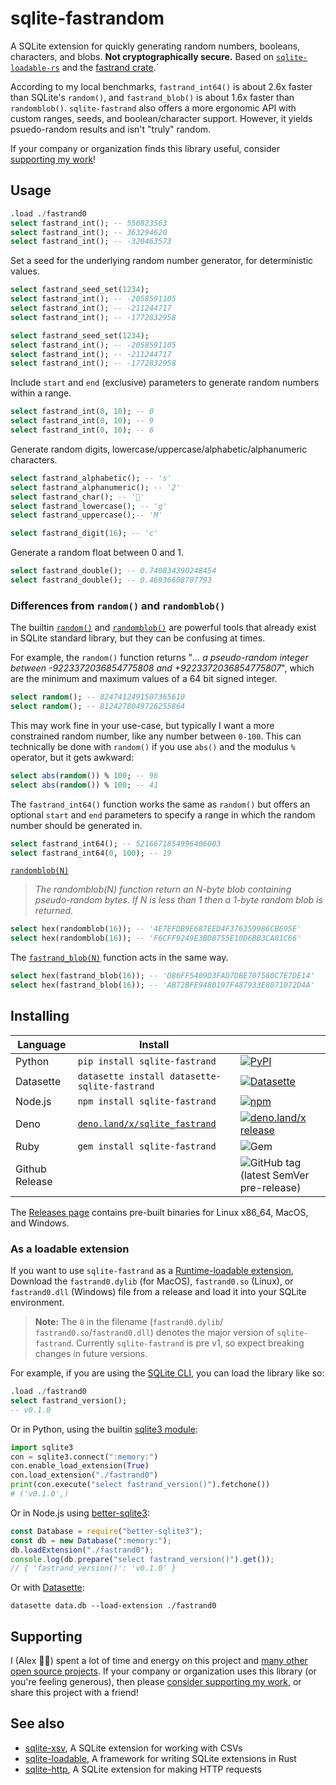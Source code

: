 # sqlite-fastrandom

A SQLite extension for quickly generating random numbers, booleans, characters, and blobs. **Not cryptographically secure.** Based on [`sqlite-loadable-rs`](https://github.com/asg017/sqlite-loadable-rs) and the [fastrand crate](https://crates.io/crates/fastrand).`

According to my local benchmarks, `fastrand_int64()` is about 2.6x faster than SQLite's `random()`, and `fastrand_blob()` is about 1.6x faster than `randomblob()`. `sqlite-fastrand` also offers a more ergonomic API with custom ranges, seeds, and boolean/character support. However, it yields psuedo-random results and isn't "truly" random.

If your company or organization finds this library useful, consider [supporting my work](#supporting)!

## Usage

```sql
.load ./fastrand0
select fastrand_int(); -- 556823563
select fastrand_int(); -- 363294620
select fastrand_int(); -- -320463573
```

Set a seed for the underlying random number generator, for deterministic values.

```sql
select fastrand_seed_set(1234);
select fastrand_int(); -- -2058591105
select fastrand_int(); -- -211244717
select fastrand_int(); -- -1772832958

select fastrand_seed_set(1234);
select fastrand_int(); -- -2058591105
select fastrand_int(); -- -211244717
select fastrand_int(); -- -1772832958
```

Include `start` and `end` (exclusive) parameters to generate random numbers within a range.

```sql
select fastrand_int(0, 10); -- 0
select fastrand_int(0, 10); -- 9
select fastrand_int(0, 10); -- 6
```

Generate random digits, lowercase/uppercase/alphabetic/alphanumeric characters.

```sql
select fastrand_alphabetic(); -- 's'
select fastrand_alphanumeric(); -- '2'
select fastrand_char(); -- '񠞼'
select fastrand_lowercase(); -- 'g'
select fastrand_uppercase();-- 'M'

select fastrand_digit(16); -- 'c'
```

Generate a random float between 0 and 1.

```sql
select fastrand_double(); -- 0.740834390248454
select fastrand_double(); -- 0.46936608707793
```

### Differences from `random()` and `randomblob()`

The builtin [`random()`](https://www.sqlite.org/lang_corefunc.html#random) and [`randomblob()`](https://www.sqlite.org/lang_corefunc.html#randomblob) are powerful tools that already exist in SQLite standard library, but they can be confusing at times.

For example, the `random()` function returns "_... a pseudo-random integer between -9223372036854775808 and +9223372036854775807_", which are the minimum and maximum values of a 64 bit signed integer.

```sql
select random(); -- 8247412491507365610
select random(); -- 8124278049726255864
```

This may work fine in your use-case, but typically I want a more constrained random number, like any number between `0-100`. This can technically be done with `random()` if you use `abs()` and the modulus `%` operator, but it gets awkward:

```sql
select abs(random()) % 100; -- 96
select abs(random()) % 100; -- 41
```

The `fastrand_int64()` function works the same as `random()` but offers an optional `start` and `end` parameters to specify a range in which the random number should be generated in.

```sql
select fastrand_int64(); -- 5216671854996406003
select fastrand_int64(0, 100); -- 19
```

[`randomblob(N)`](https://www.sqlite.org/lang_corefunc.html#randomblob)

> _The randomblob(N) function return an N-byte blob containing pseudo-random bytes. If N is less than 1 then a 1-byte random blob is returned._

```sql
select hex(randomblob(16)); -- '4E7EFDB9E687EED4F376359986CB695E'
select hex(randomblob(16)); -- 'F6CFF9249E3BD8755E10D6BB3CA81C66'
```

The [`fastrand_blob(N)`](./docs.md#fastrand_blob) function acts in the same way.

```sql
select hex(fastrand_blob(16)); -- 'D86FF5409D3FAD7DBE707580C7E7DE14'
select hex(fastrand_blob(16)); -- 'AB72BFE9480197F487933E8071072D4A'
```

## Installing

| Language       | Install                                                              |                                                                                                                                                                                                     |
| -------------- | -------------------------------------------------------------------- | --------------------------------------------------------------------------------------------------------------------------------------------------------------------------------------------------- |
| Python         | `pip install sqlite-fastrand`                                        | [![PyPI](https://img.shields.io/pypi/v/sqlite-fastrand.svg?color=blue&logo=python&logoColor=white)](https://pypi.org/project/sqlite-fastrand/)                                                      |
| Datasette      | `datasette install datasette-sqlite-fastrand`                        | [![Datasette](https://img.shields.io/pypi/v/datasette-sqlite-fastrand.svg?color=B6B6D9&label=Datasette+plugin&logoColor=white&logo=python)](https://datasette.io/plugins/datasette-sqlite-fastrand) |
| Node.js        | `npm install sqlite-fastrand`                                        | [![npm](https://img.shields.io/npm/v/sqlite-fastrand.svg?color=green&logo=nodedotjs&logoColor=white)](https://www.npmjs.com/package/sqlite-fastrand)                                                |
| Deno           | [`deno.land/x/sqlite_fastrand`](https://deno.land/x/sqlite_fastrand) | [![deno.land/x release](https://img.shields.io/github/v/release/asg017/sqlite-fastrand?color=fef8d2&include_prereleases&label=deno.land%2Fx&logo=deno)](https://deno.land/x/sqlite_fastrand)        |
| Ruby           | `gem install sqlite-fastrand`                                        | ![Gem](https://img.shields.io/gem/v/sqlite-fastrand?color=red&logo=rubygems&logoColor=white)                                                                                                        |
| Github Release |                                                                      | ![GitHub tag (latest SemVer pre-release)](https://img.shields.io/github/v/tag/asg017/sqlite-fastrand?color=lightgrey&include_prereleases&label=Github+release&logo=github)                          |

<!--
| Elixir         | [`hex.pm/packages/sqlite_fastrand`](https://hex.pm/packages/sqlite_fastrand) | [![Hex.pm](https://img.shields.io/hexpm/v/sqlite_fastrand?color=purple&logo=elixir)](https://hex.pm/packages/sqlite_fastrand)                                                                       |
| Go             | `go get -u github.com/asg017/sqlite-fastrand/bindings/go`               | [![Go Reference](https://pkg.go.dev/badge/github.com/asg017/sqlite-fastrand/bindings/go.svg)](https://pkg.go.dev/github.com/asg017/sqlite-fastrand/bindings/go)                                     |
| Rust           | `cargo add sqlite-fastrand`                                             | [![Crates.io](https://img.shields.io/crates/v/sqlite-fastrand?logo=rust)](https://crates.io/crates/sqlite-fastrand)                                                                                 |
-->

The [Releases page](https://github.com/asg017/sqlite-fastrand/releases) contains pre-built binaries for Linux x86_64, MacOS, and Windows.

### As a loadable extension

If you want to use `sqlite-fastrand` as a [Runtime-loadable extension](https://www.sqlite.org/loadext.html), Download the `fastrand0.dylib` (for MacOS), `fastrand0.so` (Linux), or `fastrand0.dll` (Windows) file from a release and load it into your SQLite environment.

> **Note:**
> The `0` in the filename (`fastrand0.dylib`/ `fastrand0.so`/`fastrand0.dll`) denotes the major version of `sqlite-fastrand`. Currently `sqlite-fastrand` is pre v1, so expect breaking changes in future versions.

For example, if you are using the [SQLite CLI](https://www.sqlite.org/cli.html), you can load the library like so:

```sql
.load ./fastrand0
select fastrand_version();
-- v0.1.0
```

Or in Python, using the builtin [sqlite3 module](https://docs.python.org/3/library/sqlite3.html):

```python
import sqlite3
con = sqlite3.connect(":memory:")
con.enable_load_extension(True)
con.load_extension("./fastrand0")
print(con.execute("select fastrand_version()").fetchone())
# ('v0.1.0',)
```

Or in Node.js using [better-sqlite3](https://github.com/WiseLibs/better-sqlite3):

```javascript
const Database = require("better-sqlite3");
const db = new Database(":memory:");
db.loadExtension("./fastrand0");
console.log(db.prepare("select fastrand_version()").get());
// { 'fastrand_version()': 'v0.1.0' }
```

Or with [Datasette](https://datasette.io/):

```
datasette data.db --load-extension ./fastrand0
```

## Supporting

I (Alex 👋🏼) spent a lot of time and energy on this project and [many other open source projects](https://github.com/asg017?tab=repositories&q=&type=&language=&sort=stargazers). If your company or organization uses this library (or you're feeling generous), then please [consider supporting my work](https://alexgarcia.fastrand/work.html), or share this project with a friend!

## See also

- [sqlite-xsv](https://github.com/asg017/sqlite-xsv), A SQLite extension for working with CSVs
- [sqlite-loadable](https://github.com/asg017/sqlite-loadable-rs), A framework for writing SQLite extensions in Rust
- [sqlite-http](https://github.com/asg017/sqlite-http), A SQLite extension for making HTTP requests
